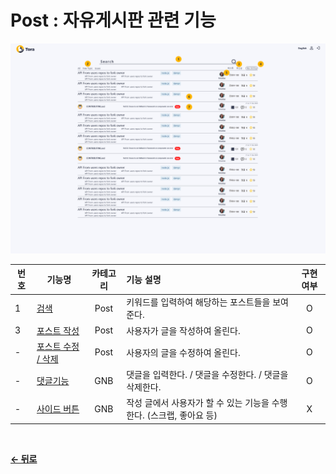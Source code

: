 # Post : 자유게시판 관련 기능

![Post](/docs/image/Post.png)

|  번호 | 기능명 | 카테고리 | 기능 설명 | 구현여부 |
| ----- | ----- | :------: | :-------- | :----: |
| 1 | [검색](/docs/Post/Search.md) | Post | 키워드를 입력하여 해당하는 포스트들을 보여준다. | O |
| 3 | [포스트 작성](/docs/Post/Write.md) | Post | 사용자가 글을 작성하여 올린다. | O |
| - | [포스트 수정 / 삭제](/docs/Post/Edit.md) | Post | 사용자의 글을 수정하여 올린다. | O |
| - | [댓글기능](/docs/GNB/Reply.md) | GNB | 댓글을 입력한다. / 댓글을 수정한다. / 댓글을 삭제한다. | O |
| - | [사이드 버튼](/docs/GNB/SideBtn.md) | GNB | 작성 글에서 사용자가 할 수 있는 기능을 수행한다. (스크랩, 좋아요 등) | X |

<br/>

[**← 뒤로**](/readme.md)
